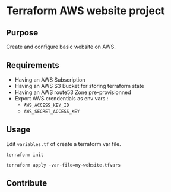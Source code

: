# Terraform AWS website project

## Purpose

Create and configure basic website on AWS.

## Requirements

- Having an AWS Subscription
- Having an AWS S3 Bucket for storing terraform state
- Having an AWS route53 Zone pre-provisionned
- Export AWS crendentials as env vars :
  - `AWS_ACCESS_KEY_ID`
  - `AWS_SECRET_ACCESS_KEY`

## Usage

Edit `variables.tf` of create a terraform var file.

```
terraform init

terraform apply -var-file=my-website.tfvars
```

## Contribute
